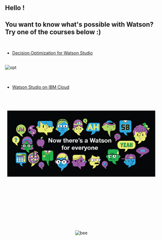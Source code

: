 ## Hello !
## You want to know what's possible with Watson? Try one of the courses below :)

<br>

* [Decision Optimization for Watson Studio](1-DecisionOptimizationWorkshop/README.md)

<br>
<img src="http://hack.quantumchallenge.pl/watson-jam/images/optimization.gif" width="200" height="300" alt="opt"/>
<br>
<br>
<br>

* [Watson Studio on IBM Cloud](2-WatsonStudioWorkshop/README.md)   
<br>
<br>

![watson](/images/watson-for-everyone.png)


<p align="center">

<br>
<br>
<br>

<br>
<br>
<br>

<br>
<br>
<br>

<img src="https://ertogrul.github.io/images/w5-3.gif" alt="bee"/>
</p>